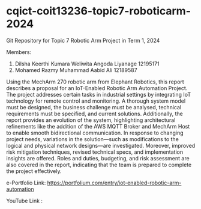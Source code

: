 # cqict-coit13236-topic7-roboticarm-2024
Git Repository for Topic 7 Robotic Arm Project in Term 1, 2024

Members:
1. Dilsha Keerthi Kumara Weliwita Angoda Liyanage 12195171
2. Mohamed Razmy Muhammad Aabid Ali 12189587


Using the MechArm 270 robotic arm from Elephant Robotics, this report describes a proposal for an IoT-Enabled Robotic Arm Automation Project. The project addresses certain tasks in industrial settings by integrating IoT technology for remote control and monitoring. A thorough system model must be designed, the business challenge must be analysed, technical requirements must be specified, and current solutions. Additionally, the report provides an evolution of the system, highlighting architectural refinements like the addition of the AWS MQTT Broker and MechArm Host to enable smooth bidirectional communication. In response to changing project needs, variations in the solution—such as modifications to the logical and physical network designs—are investigated. Moreover, improved risk mitigation techniques, revised technical specs, and implementation insights are offered.  Roles and duties, budgeting, and risk assessment are also covered in the report, indicating that the team is prepared to complete the project effectively.

e-Portfolio Link: https://portfolium.com/entry/iot-enabled-robotic-arm-automation 

YouTube Link : 
